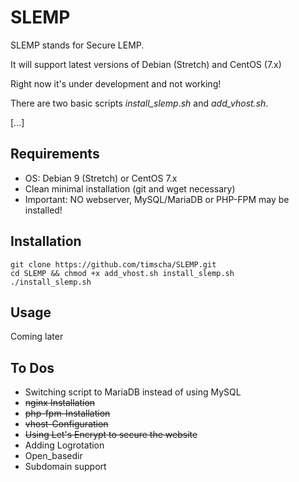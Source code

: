 # SLEMP

SLEMP stands for Secure LEMP.

It will support latest versions of Debian (Stretch) and CentOS (7.x)

Right now it's under development and not working!

There are two basic scripts *install_slemp.sh* and *add_vhost.sh*.

[...]

## Requirements

- OS: Debian 9 (Stretch) or CentOS 7.x
- Clean minimal installation (git and wget necessary)
- Important: NO webserver, MySQL/MariaDB or PHP-FPM may be installed!

## Installation

```
git clone https://github.com/timscha/SLEMP.git
cd SLEMP && chmod +x add_vhost.sh install_slemp.sh
./install_slemp.sh
```

## Usage

Coming later

## To Dos

- Switching script to MariaDB instead of using MySQL
- ~~nginx Installation~~
- ~~php-fpm-Installation~~
- ~~vhost-Configuration~~
- ~~Using Let's Encrypt to secure the website~~
- Adding Logrotation
- Open_basedir
- Subdomain support

